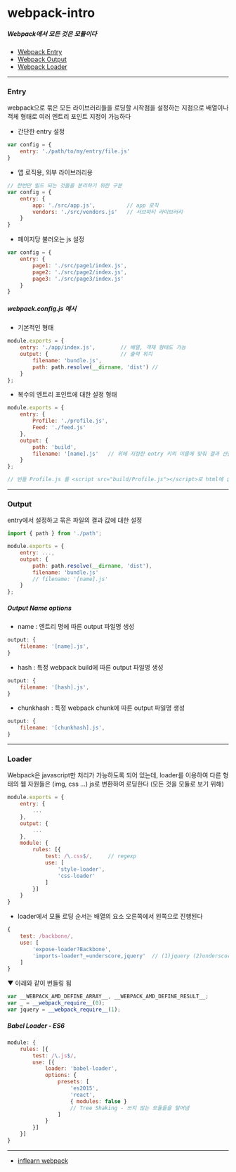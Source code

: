# webpack-intro

##### Webpack에서 모든 것은 모듈이다

- [Webpack Entry](https://github.com/iiaii/webpack-intro#entry)
- [Webpack Output](https://github.com/iiaii/webpack-intro#output)
- [Webpack Loader](https://github.com/iiaii/webpack-intro#loader)
 
   
---
### Entry


webpack으로 묶은 모든 라이브러리들을 로딩할 시작점을 설정하는 지점으로 배열이나 객체 형태로 여러 엔트리 포인트 지정이 가능하다

- 간단한 entry 설정

```javascript
var config = {
    entry: './path/to/my/entry/file.js'
}
```

- 앱 로직용, 외부 라이브러리용

```javascript
// 한번만 빌드 되는 것들을 분리하기 위한 구분
var config = {
    entry: {
        app: './src/app.js',          // app 로직
        vendors: './src/vendors.js'   // 서브파티 라이브러리
    }
}
```

- 페이지당 불러오는 js 설정

```javascript
var config = {
    entry: {
        page1: './src/page1/index.js',
        page2: './src/page2/index.js',
        page3: './src/page3/index.js'
    }
}
```

##### webpack.config.js 예시

- 기본적인 형태

```javascript
module.exports = {
    entry: './app/index.js',        // 배열, 객체 형태도 가능
    output: {                       // 출력 위치
        filename: 'bundle.js',
        path: path.resolve(__dirname, 'dist') // 
    }
};
```

- 복수의 엔트리 포인트에 대한 설정 형태

```javascript
module.exports = {
    entry: {
        Profile: './profile.js',
        Feed: './feed.js'
    }, 
    output: {                       
        path: 'build',
        filename: '[name].js'   // 위에 지정한 entry 키의 이름에 맞춰 결과 산출
    }
};

// 번들 Profile.js 를 <script src="build/Profile.js"></script>로 html에 삽입
```
 
 
---
### Output

entry에서 설정하고 묶은 파일의 결과 값에 대한 설정

```javascript
import { path } from './path';

module.exports = {
    entry: ...,        
    output: {
        path: path.resolve(__dirname, 'dist'),                       
        filename: 'bundle.js'
        // filename: '[name].js'
    }
};
```
 
##### Output Name options

- name : 엔트리 명에 따른 output 파일명 생성

```javascript
output: { 
    filename: '[name].js',
}
```

- hash : 특정 webpack build에 따른 output 파일명 생성

```javascript
output: { 
    filename: '[hash].js',
}
```

- chunkhash : 특정 webpack chunk에 따른 output 파일명 생성

```javascript
output: { 
    filename: '[chunkhash].js',
}
```
 
  
 ---
 ### Loader
 
Webpack은 javascript만 처리가 가능하도록 되어 있는데, loader를 이용하여 다른 형태의 웹 자원들은 (img, css ...) js로 변환하여 로딩한다 (모든 것을 모듈로 보기 위해)
 
```javascript
module.exports = {
    entry: {
        ...
    },
    output: {
        ...
    },
    module: {
        rules: [{
            test: /\.css$/,     // regexp
            use: [
                'style-loader', 
                'css-loader'
            ]
        }]
    }   
}
```

- loader에서 모듈 로딩 순서는 배열의 요소 오른쪽에서 왼쪽으로 진행된다

```javascript
{
    test: /backbone/,
    use: [
        'expose-loader?Backbone',
        'imports-loader?_=underscore,jquery'  // (1)jquery (2)underscore 로딩
    ] 
}
```

▼ 아래와 같이 번들링 됨

```javascript
var __WEBPACK_AMD_DEFINE_ARRAY__, __WEBPACK_AMD_DEFINE_RESULT__;
var _ = __webpack_require__(0);
var jquery = __webpack_require__(1);
```

##### Babel Loader - ES6

```javascript
module: {
    rules: [{
        test: /\.js$/,
        use: [{
            loader: 'babel-loader',
            options: {
                presets: [
                    'es2015',
                    'react',
                    { modules: false }
                    // Tree Shaking - 쓰지 않는 모듈들을 털어냄
                ] 
            }
        }]
    }]
}
```

 
 
---
- [inflearn webpack](https://www.inflearn.com/course/%ED%94%84%EB%9F%B0%ED%8A%B8%EC%97%94%EB%93%9C-%EC%9B%B9%ED%8C%A9) 